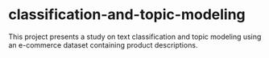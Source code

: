 # classification-and-topic-modeling
This project presents a study on text classification and topic modeling using an e-commerce dataset containing product descriptions.
